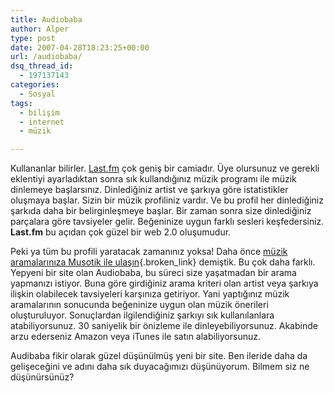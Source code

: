 ```yaml
---
title: Audiobaba
author: Alper
type: post
date: 2007-04-28T18:23:25+00:00
url: /audiobaba/
dsq_thread_id:
  - 197137143
categories:
  - Sosyal
tags:
  - bilişim
  - internet
  - müzik

---
```

Kullananlar bilirler. [Last.fm][1] çok geniş bir camiadır. Üye olursunuz ve gerekli eklentiyi ayarladıktan sonra sık kullandığınız müzik programı ile müzik dinlemeye başlarsınız. Dinlediğiniz artist ve şarkıya göre istatistikler oluşmaya başlar. Sizin bir müzik profiliniz vardır. Ve bu profil her dinlediğiniz şarkıda daha bir belirginleşmeye başlar. Bir zaman sonra size dinlediğiniz parçalara göre tavsiyeler gelir. Beğeninize uygun farklı sesleri keşfedersiniz. **Last.fm** bu açıdan çok güzel bir web 2.0 oluşumudur.

Peki ya tüm bu profili yaratacak zamanınız yoksa! Daha önce [müzik aramalarınıza Musotik ile ulaşın][2]{.broken_link} demiştik. Bu çok daha farklı. Yepyeni bir site olan Audiobaba, bu süreci size yaşatmadan bir arama yapmanızı istiyor. Buna göre girdiğiniz arama kriteri olan artist veya şarkıya ilişkin olabilecek tavsiyeleri karşınıza getiriyor. Yani yaptığınız müzik aramalarının sonucunda beğeninize uygun olan müzik önerileri oluşturuluyor. Sonuçlardan ilgilendiğiniz şarkıyı sık kullanılanlara atabiliyorsunuz. 30 saniyelik bir önizleme ile dinleyebiliyorsunuz. Akabinde arzu ederseniz Amazon veya iTunes ile satın alabiliyorsunuz.

Audibaba fikir olarak güzel düşünülmüş yeni bir site. Ben ileride daha da gelişeceğini ve adını daha sık duyacağımızı düşünüyorum. Bilmem siz ne düşünürsünüz?

 [1]: http://www.last.fm/
 [2]: https://www.murekkep.org/muzik-aramalariniza-musotik-ile-ulasin-249